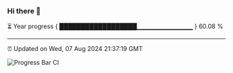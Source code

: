 ### Hi there 👋

⏳ Year progress { ██████████████████▁▁▁▁▁▁▁▁▁▁▁▁ } 60.08 %

---

⏰ Updated on Wed, 07 Aug 2024 21:37:19 GMT

![Progress Bar CI](https://github.com/IshwaranRudhara/GIT-ACTION/workflows/Progress%20Bar%20CI/badge.svg)
